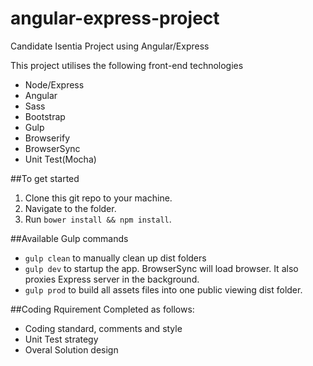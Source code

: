 # angular-express-project

Candidate Isentia Project using Angular/Express

This project utilises the following front-end technologies

* Node/Express
* Angular
* Sass
* Bootstrap
* Gulp
* Browserify
* BrowserSync
* Unit Test(Mocha)

##To get started
1. Clone this git repo to your machine.
2. Navigate to the folder.
3. Run `bower install && npm install`.

##Available Gulp commands
* `gulp clean` to manually clean up dist folders
* `gulp dev` to startup the app. BrowserSync will load browser.  It also proxies Express server in the background.
* `gulp prod` to build all assets files into one public viewing dist folder.

##Coding Rquirement Completed as follows:
* Coding standard, comments and style
* Unit Test strategy
* Overal Solution design